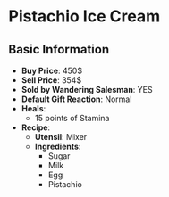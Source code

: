 # Pistachio Ice Cream

## Basic Information

- **Buy Price**: 450$
- **Sell Price**: 354$
- **Sold by Wandering Salesman**: YES
- **Default Gift Reaction**: Normal
- **Heals**:
  - 15 points of Stamina
- **Recipe**:
  - **Utensil**: Mixer
  - **Ingredients**:
    - Sugar
    - Milk
    - Egg
    - Pistachio